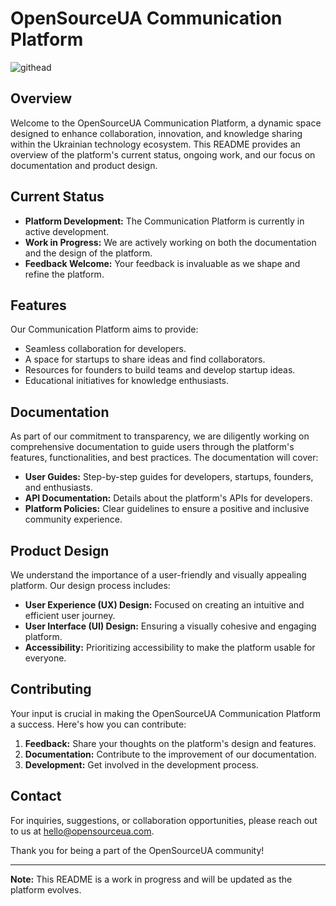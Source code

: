 # OpenSourceUA Communication Platform


![githead](https://github.com/OpenSourceUA/CommunicationPlatform/assets/1475278/f2066607-e1e7-4af8-9092-f585f39ad440)


## Overview

Welcome to the OpenSourceUA Communication Platform, a dynamic space designed to enhance collaboration, innovation, and knowledge sharing within the Ukrainian technology ecosystem. This README provides an overview of the platform's current status, ongoing work, and our focus on documentation and product design.

## Current Status

- **Platform Development:** The Communication Platform is currently in active development.
- **Work in Progress:** We are actively working on both the documentation and the design of the platform.
- **Feedback Welcome:** Your feedback is invaluable as we shape and refine the platform.

## Features

Our Communication Platform aims to provide:

- Seamless collaboration for developers.
- A space for startups to share ideas and find collaborators.
- Resources for founders to build teams and develop startup ideas.
- Educational initiatives for knowledge enthusiasts.

## Documentation

As part of our commitment to transparency, we are diligently working on comprehensive documentation to guide users through the platform's features, functionalities, and best practices. The documentation will cover:

- **User Guides:** Step-by-step guides for developers, startups, founders, and enthusiasts.
- **API Documentation:** Details about the platform's APIs for developers.
- **Platform Policies:** Clear guidelines to ensure a positive and inclusive community experience.

## Product Design

We understand the importance of a user-friendly and visually appealing platform. Our design process includes:

- **User Experience (UX) Design:** Focused on creating an intuitive and efficient user journey.
- **User Interface (UI) Design:** Ensuring a visually cohesive and engaging platform.
- **Accessibility:** Prioritizing accessibility to make the platform usable for everyone.

## Contributing

Your input is crucial in making the OpenSourceUA Communication Platform a success. Here's how you can contribute:

1. **Feedback:** Share your thoughts on the platform's design and features.
2. **Documentation:** Contribute to the improvement of our documentation.
3. **Development:** Get involved in the development process.

## Contact

For inquiries, suggestions, or collaboration opportunities, please reach out to us at [hello@opensourceua.com](mailto:contact@opensourceua.com).

Thank you for being a part of the OpenSourceUA community!

---
**Note:** This README is a work in progress and will be updated as the platform evolves.
